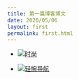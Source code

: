 ```yaml
---
title: 第一篇博客博文
date: 2020/05/06
layout: first
permalink: first.html
---
```

- [![时尚](https://example.com/logo.png)](https://example.com/ "时尚")

- [![轻惋导航](https://www.chainwon.com/static/logo.png)](https://www.chainwon.com/ "轻惋导航")
